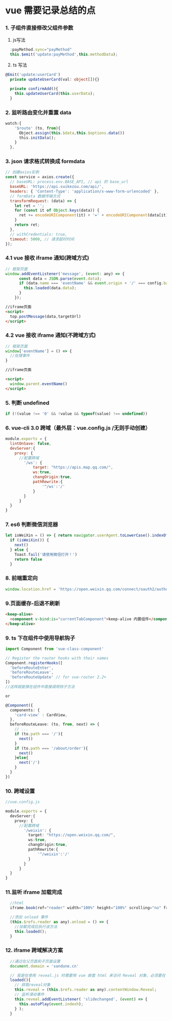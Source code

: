 
# vue 需要记录总结的点

### 1. 子组件直接修改父组件参数

1. js写法

```javascript
  :payMethod.sync="payMethod"
  this.$emit('update:payMethod',this.methodData);
```

2. ts 写法

```typescript
@Emit('update:userCard')
  private updateUserCard(val: object[]){}

  private confirmAdd(){
    this.updateUserCard(this.userData);
  }
```

### 2. 监听路由变化并重置 data

```javascript
watch:{
    '$route' (to, from){
      Object.assign(this.$data,this.$options.data())
      this.initData();
    }
  },
```

### 3. json 请求格式转换成 formdata

```javascript
// 创建axios实例
const service = axios.create({
  // baseURL: process.env.BASE_API, // api 的 base_url
  baseURL: 'https://api.suikezou.com/api/',
  headers: { 'Content-Type': 'application/x-www-form-urlencoded' },
  // formData 数据传输方式
  transformRequest: (data) => {
    let ret = '';
    for (const it of Object.keys(data)) {
      ret += encodeURIComponent(it) + '=' + encodeURIComponent(data[it]) + '&';
    }
    return ret;
  },
  // withCredentials: true,
  timeout: 5000, // 请求超时时间
});
```

### 4.1 vue 接收 iframe 通知(跨域方式)

```javascript
// 框架页面
window.addEventListener('message', (event: any) => {
      const data = JSON.parse(event.data);
      if (data.name === 'eventName' && event.origin + '/' === config.baseURL) {
        this.loaded(data.data);
      }
    });
```

```html
//iframe页面
<script>
  top.postMessage(data,targetUrl)
</script>
```

### 4.2 vue 接收 iframe 通知(不跨域方式)

```javascript
// 框架页面
window['eventName'] = () => {
  //处理事件
}
```

```html
//iframe页面

<script>
  window.parent.eventName()
</script>
```

### 5. 判断 undefined

```javascript
if (!(value !== '0' && !value && typeof(value) !== undefined))
```

### 6. vue-cli 3.0 跨域（最外层：vue.config.js /无则手动创建）

```javascript
module.exports = {
  lintOnSave: false,
  devServer:{
    proxy: {
      //配置跨域
        '/ws': {
            target: "https://apis.map.qq.com/",
            ws:true,
            changOrigin:true,
            pathRewrite:{
                '^/ws':'/'
            }
        }
      }
  }
}
```

### 7. es6 判断微信浏览器

```javascript
let isWeiXin = () => { return navigator.userAgent.toLowerCase().indexOf('micromessenger') !== -1 }
  if (isWeiXin()) {
    next()
  } else {
    Toast.fail('请使用微信打开！')
    return false
  }
```

### 8. 前端重定向

```javascript
window.location.href = 'https://open.weixin.qq.com/connect/oauth2/authorize?appid=wxb57af6881fb3db44sd&redirect_uri=' + encodeURI('https://www.suikezou.com') + '&response_type=code&scope=snsapi_userinfo&state=#wechat_redirect'
```

### 9.页面缓存-后退不刷新

```html
<keep-alive>
  <component v-bind:is="currentTabComponent">keep-alive 内置组件</component>
</keep-alive>
```

### 9. ts 下在组件中使用导航钩子

```typescript
import Component from 'vue-class-component'

// Register the router hooks with their names
Component.registerHooks([
  'beforeRouteEnter',
  'beforeRouteLeave',
  'beforeRouteUpdate' // for vue-router 2.2+
])
//这样就能够在组件中直接调用钩子方法

or

@Component({
  components: {
    'card-view' : CardView,
  },
  beforeRouteLeave: (to, from, next) => {
    // ...
    if (to.path === '/'){
      next()
    }
    if (to.path === '/about/order'){
      next()
    }else{
      next('/')
    }
  }
})

```

### 10. 跨域设置

```typescript
//vue.config.js

module.exports = {
  devServer:{
    proxy: {
      //配置跨域
        '/weixin': {
          target: "https://open.weixin.qq.com/",
          ws:true,
          changOrigin:true,
          pathRewrite:{
              '^/weixin':'/'
          }
        }
      }
  }
}

```

### 11.监听 iframe 加载完成

```javascript
  //html
  iframe.book(ref="reader" width="100%" height="100%" scrolling="no" frameborder="0")

  //添加 onload 事件
  (this.$refs.reader as any).onload = () => {
    //加载完成后执行该方法
    this.loaded();
  }
```

### 12. iframe 跨域解决方案

```javascript
  //通过在父页面和子页面设置
  document.domain = 'sandune.cn'

  // 我是在使用 reveal.js 时需要用 vue 嵌套 html 来访问 Reveal 对象，必须要在 iframe 加载完成后才能访问到
  loaded(){
    // 获取reveal对象
    this.reveal = (this.$refs.reader as any).contentWindow.Reveal;
    // 监听滑动事件
    this.reveal.addEventListener( 'slidechanged', (event) => {
      this.autoPlay(event.indexh);
    } );
  }

```